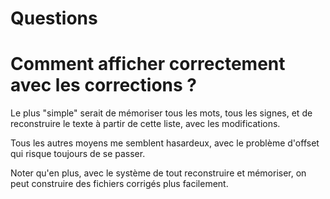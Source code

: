 # Questions

# Comment afficher correctement avec les corrections ?

Le plus "simple" serait de mémoriser tous les mots, tous les signes, et de reconstruire le texte à partir de cette liste, avec les modifications.

Tous les autres moyens me semblent hasardeux, avec le problème d'offset qui risque toujours de se passer.

Noter qu'en plus, avec le système de tout reconstruire et mémoriser, on peut construire des fichiers corrigés plus facilement.
